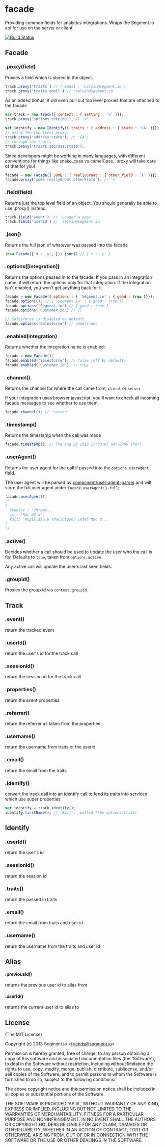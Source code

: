 # facade

  Providing common fields for analytics integrations. Wraps the Segment.io api for use on the server or client.

  [![Build Status](https://travis-ci.org/segmentio/facade.png?branch=master)](https://travis-ci.org/segmentio/facade)

## Facade

### .proxy(field)

  Proxies a field which is stored in the object.

  ```javascript
  track.proxy('traits') // { email : 'calvin@segment.io }
  track.proxy('traits.email') // 'calvin@segment.io'
  ```

  As an added bonus, it will even pull out top level proxies that are attached to the facade

  ```javascript
  var track = new Track({ context : { setting : 'x' }});
  track.proxy('options.setting'); // 'x'

  var identify = new Identify({ traits : { address : { state : 'CA' }}});
  // using the top level proxy
  track.proxy('address.state'); // 'CA';
  // through the traits
  track.proxy('traits.address.state');
  ```

  Since developers might be working in many languages, with different conventions for things like snake_case vs camelCase, .proxy will take care of that for you!

  ```javascript
  facade = new Facade({ SOME : { reallyGreat : { other_field : 'x' }}});
  facade.proxy('some.reallyGreat.otherField'); // 'x'
  ```

### .field(field)

  Returns just the top level field of an object. You should generally be able to use .proxy() instead.

  ```javascript
  track.field('event')  // 'Loaded a page'
  track.field('userId') // 'calvin@segment.io'
  ```

### .json()

  Returns the full json of whatever was passed into the facade

  ```javascript
  (new Facade({ x : 'y'; })).json() // { x : 'y' }
  ```

### .options([integration])

  Returns the options passed in to the facade. If you pass in an integration name, it will return the options only for that integration. If the integration isn't enabled, you won't get anything back for it

  ```javascript
  facade = new Facade({ options : { 'Segment.io' : { good : true }}});
  facade.options(); // { 'Segment.io' : { good : true }}
  facade.options('Segment.io') // { good : true }
  facade.options('Customer.io') // {}

  // Salesforce is disabled by default
  facade.options('Salesforce') // undefined;
  ```

### .enabled(integration)

  Returns whether the integration name is enabled:

  ```javascript
  facade = new Facade();
  facade.enabled('Salesforce'); // false (off by default)
  facade.enabled('Customer.io'); // true
  ```

### .channel()

  Returns the channel for where the call came from, `client` or `server`

  If your integration uses browser javascript, you'll want to check all incoming facade messages to see whether to use them.

  ```javascript
  facade.channel(); // 'server'
  ```

### .timestamp()

  Returns the timestamp when the call was made

  ```javascript
  facade.timestamp(); // Thu Aug 29 2013 17:53:03 GMT-0700 (PDT)
  ```

### .userAgent()

  Returns the user agent for the call if passed into the `options.userAgent` field.

  The user agent will be parsed by [component/user-agent-parser](https://github.com/component/user-agent-parser) and will store the full user agent under `facade.userAgent().full`;

  ```javascript
  facade.userAgent();
  /*
  {
    browser : 'chrome',
    os : 'Mac OS X',
    full: 'Mozilla/5.0 (Macintosh; Intel Mac O...
  }
  */
  ```

### .active()

  Decides whether a call should be used to update the user who the call is for. Defaults to `true`, taken from `options.active`.

  Any active call will update the user's last seen fields.

### .groupId()

  Proxies the group id via `context.groupId`.

## Track

### .event()

  return the tracked event

### .userId()

  return the user's id for the track call

### .sessionId()

  return the session id for the track call

### .properties()

  return the event properties

### .referrer()

  return the referrer as taken from the properties

### .username()

  return the username from traits or the userid

### .email()

  return the email from the traits

### .identify()

  convert the track call into an identify call to feed its traits into services which use super properties

  ```javascript
  var identify = track.identify();
  identify.firstName(); // 'Bill',  pulled from options.traits
  ```

## Identify

### .userId()

  return the user's id

### .sessionId()

  return the session id

### .traits()

  return the passed in traits

### .email()

  return the email from traits and user id

### .username()

  return the username from the traits and user id

## Alias

#### .previousId()

  returns the previous user id to alias from

#### .userId()

  returns the current user id to alias to

## License

(The MIT License)

Copyright (c) 2013 Segment.io &lt;friends@segment.io&gt;

Permission is hereby granted, free of charge, to any person obtaining
a copy of this software and associated documentation files (the
'Software'), to deal in the Software without restriction, including
without limitation the rights to use, copy, modify, merge, publish,
distribute, sublicense, and/or sell copies of the Software, and to
permit persons to whom the Software is furnished to do so, subject to
the following conditions:

The above copyright notice and this permission notice shall be
included in all copies or substantial portions of the Software.

THE SOFTWARE IS PROVIDED 'AS IS', WITHOUT WARRANTY OF ANY KIND,
EXPRESS OR IMPLIED, INCLUDING BUT NOT LIMITED TO THE WARRANTIES OF
MERCHANTABILITY, FITNESS FOR A PARTICULAR PURPOSE AND NONINFRINGEMENT.
IN NO EVENT SHALL THE AUTHORS OR COPYRIGHT HOLDERS BE LIABLE FOR ANY
CLAIM, DAMAGES OR OTHER LIABILITY, WHETHER IN AN ACTION OF CONTRACT,
TORT OR OTHERWISE, ARISING FROM, OUT OF OR IN CONNECTION WITH THE
SOFTWARE OR THE USE OR OTHER DEALINGS IN THE SOFTWARE.
